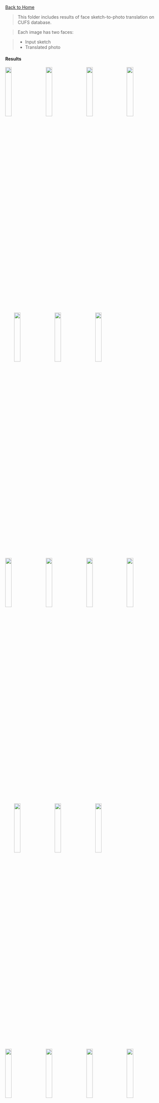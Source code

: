 [Back to Home](https://github.com/bcaosudo/MvKE-FC)

>This folder includes results of face sketch-to-photo translation on CUFS database.

>Each image has two faces:

> - Input sketch
> - Translated photo

#### Results
<img src="Results/1.jpg" width="20%">&emsp;&emsp;<img src="Results/2.jpg" width="20%">&emsp;&emsp;<img src="Results/3.jpg" width="20%">&emsp;&emsp;<img src="Results/4.jpg" width="20%">&emsp;&emsp;<img src="Results/5.jpg" width="20%">&emsp;&emsp;<img src="Results/6.jpg" width="20%">&emsp;&emsp;<img src="Results/7.jpg" width="20%">&emsp;&emsp;<img src="Results/8.jpg" width="20%">&emsp;&emsp;<img src="Results/9.jpg" width="20%">&emsp;&emsp;<img src="Results/10.jpg" width="20%">&emsp;&emsp;<img src="Results/11.jpg" width="20%">&emsp;&emsp;<img src="Results/12.jpg" width="20%">&emsp;&emsp;<img src="Results/13.jpg" width="20%">&emsp;&emsp;<img src="Results/14.jpg" width="20%">&emsp;&emsp;<img src="Results/15.jpg" width="20%">&emsp;&emsp;<img src="Results/16.jpg" width="20%">&emsp;&emsp;<img src="Results/17.jpg" width="20%">&emsp;&emsp;<img src="Results/18.jpg" width="20%">&emsp;&emsp;<img src="Results/19.jpg" width="20%">&emsp;&emsp;<img src="Results/20.jpg" width="20%">&emsp;&emsp;<img src="Results/21.jpg" width="20%">&emsp;&emsp;<img src="Results/22.jpg" width="20%">&emsp;&emsp;<img src="Results/23.jpg" width="20%">&emsp;&emsp;<img src="Results/24.jpg" width="20%">&emsp;&emsp;<img src="Results/25.jpg" width="20%">&emsp;&emsp;<img src="Results/26.jpg" width="20%">&emsp;&emsp;<img src="Results/27.jpg" width="20%">&emsp;&emsp;<img src="Results/28.jpg" width="20%">&emsp;&emsp;<img src="Results/29.jpg" width="20%">&emsp;&emsp;<img src="Results/30.jpg" width="20%">&emsp;&emsp;<img src="Results/31.jpg" width="20%">&emsp;&emsp;<img src="Results/32.jpg" width="20%">&emsp;&emsp;<img src="Results/33.jpg" width="20%">&emsp;&emsp;<img src="Results/34.jpg" width="20%">&emsp;&emsp;<img src="Results/35.jpg" width="20%">&emsp;&emsp;<img src="Results/36.jpg" width="20%">&emsp;&emsp;<img src="Results/37.jpg" width="20%">&emsp;&emsp;<img src="Results/38.jpg" width="20%">&emsp;&emsp;<img src="Results/39.jpg" width="20%">&emsp;&emsp;<img src="Results/40.jpg" width="20%">&emsp;&emsp;<img src="Results/41.jpg" width="20%">&emsp;&emsp;<img src="Results/42.jpg" width="20%">&emsp;&emsp;<img src="Results/43.jpg" width="20%">&emsp;&emsp;<img src="Results/44.jpg" width="20%">&emsp;&emsp;<img src="Results/45.jpg" width="20%">&emsp;&emsp;<img src="Results/46.jpg" width="20%">&emsp;&emsp;<img src="Results/47.jpg" width="20%">&emsp;&emsp;<img src="Results/48.jpg" width="20%">&emsp;&emsp;<img src="Results/49.jpg" width="20%">&emsp;&emsp;<img src="Results/50.jpg" width="20%">&emsp;&emsp;<img src="Results/51.jpg" width="20%">&emsp;&emsp;<img src="Results/52.jpg" width="20%">&emsp;&emsp;<img src="Results/53.jpg" width="20%">&emsp;&emsp;<img src="Results/54.jpg" width="20%">&emsp;&emsp;<img src="Results/55.jpg" width="20%">&emsp;&emsp;<img src="Results/56.jpg" width="20%">&emsp;&emsp;<img src="Results/57.jpg" width="20%">&emsp;&emsp;<img src="Results/58.jpg" width="20%">&emsp;&emsp;<img src="Results/59.jpg" width="20%">&emsp;&emsp;<img src="Results/60.jpg" width="20%">&emsp;&emsp;<img src="Results/61.jpg" width="20%">&emsp;&emsp;<img src="Results/62.jpg" width="20%">&emsp;&emsp;<img src="Results/63.jpg" width="20%">&emsp;&emsp;<img src="Results/64.jpg" width="20%">&emsp;&emsp;<img src="Results/65.jpg" width="20%">&emsp;&emsp;<img src="Results/66.jpg" width="20%">&emsp;&emsp;<img src="Results/67.jpg" width="20%">&emsp;&emsp;<img src="Results/68.jpg" width="20%">&emsp;&emsp;<img src="Results/69.jpg" width="20%">&emsp;&emsp;<img src="Results/70.jpg" width="20%">&emsp;&emsp;<img src="Results/71.jpg" width="20%">&emsp;&emsp;<img src="Results/72.jpg" width="20%">&emsp;&emsp;<img src="Results/73.jpg" width="20%">&emsp;&emsp;<img src="Results/74.jpg" width="20%">&emsp;&emsp;<img src="Results/75.jpg" width="20%">&emsp;&emsp;<img src="Results/76.jpg" width="20%">&emsp;&emsp;<img src="Results/77.jpg" width="20%">&emsp;&emsp;<img src="Results/78.jpg" width="20%">&emsp;&emsp;<img src="Results/79.jpg" width="20%">&emsp;&emsp;<img src="Results/80.jpg" width="20%">&emsp;&emsp;<img src="Results/81.jpg" width="20%">&emsp;&emsp;<img src="Results/82.jpg" width="20%">&emsp;&emsp;<img src="Results/83.jpg" width="20%">&emsp;&emsp;<img src="Results/84.jpg" width="20%">&emsp;&emsp;<img src="Results/85.jpg" width="20%">&emsp;&emsp;<img src="Results/86.jpg" width="20%">&emsp;&emsp;<img src="Results/87.jpg" width="20%">&emsp;&emsp;<img src="Results/88.jpg" width="20%">&emsp;&emsp;<img src="Results/89.jpg" width="20%">&emsp;&emsp;<img src="Results/90.jpg" width="20%">&emsp;&emsp;<img src="Results/91.jpg" width="20%">&emsp;&emsp;<img src="Results/92.jpg" width="20%">&emsp;&emsp;<img src="Results/93.jpg" width="20%">&emsp;&emsp;<img src="Results/94.jpg" width="20%">&emsp;&emsp;<img src="Results/95.jpg" width="20%">&emsp;&emsp;<img src="Results/96.jpg" width="20%">&emsp;&emsp;<img src="Results/97.jpg" width="20%">&emsp;&emsp;<img src="Results/98.jpg" width="20%">&emsp;&emsp;<img src="Results/99.jpg" width="20%">&emsp;&emsp;<img src="Results/100.jpg" width="20%">&emsp;&emsp;<img src="Results/101.jpg" width="20%">&emsp;&emsp;<img src="Results/102.jpg" width="20%">&emsp;&emsp;<img src="Results/103.jpg" width="20%">&emsp;&emsp;<img src="Results/104.jpg" width="20%">&emsp;&emsp;<img src="Results/105.jpg" width="20%">&emsp;&emsp;<img src="Results/106.jpg" width="20%">&emsp;&emsp;<img src="Results/107.jpg" width="20%">&emsp;&emsp;<img src="Results/108.jpg" width="20%">&emsp;&emsp;<img src="Results/109.jpg" width="20%">&emsp;&emsp;<img src="Results/110.jpg" width="20%">&emsp;&emsp;<img src="Results/111.jpg" width="20%">&emsp;&emsp;<img src="Results/112.jpg" width="20%">&emsp;&emsp;<img src="Results/113.jpg" width="20%">&emsp;&emsp;<img src="Results/114.jpg" width="20%">&emsp;&emsp;<img src="Results/115.jpg" width="20%">&emsp;&emsp;<img src="Results/116.jpg" width="20%">&emsp;&emsp;<img src="Results/117.jpg" width="20%">&emsp;&emsp;<img src="Results/118.jpg" width="20%">&emsp;&emsp;<img src="Results/119.jpg" width="20%">&emsp;&emsp;<img src="Results/120.jpg" width="20%">&emsp;&emsp;<img src="Results/121.jpg" width="20%">&emsp;&emsp;<img src="Results/122.jpg" width="20%">&emsp;&emsp;<img src="Results/123.jpg" width="20%">&emsp;&emsp;<img src="Results/124.jpg" width="20%">&emsp;&emsp;<img src="Results/125.jpg" width="20%">&emsp;&emsp;<img src="Results/126.jpg" width="20%">&emsp;&emsp;<img src="Results/127.jpg" width="20%">&emsp;&emsp;<img src="Results/128.jpg" width="20%">&emsp;&emsp;<img src="Results/129.jpg" width="20%">&emsp;&emsp;<img src="Results/130.jpg" width="20%">&emsp;&emsp;<img src="Results/131.jpg" width="20%">&emsp;&emsp;<img src="Results/132.jpg" width="20%">&emsp;&emsp;<img src="Results/133.jpg" width="20%">&emsp;&emsp;<img src="Results/134.jpg" width="20%">&emsp;&emsp;<img src="Results/135.jpg" width="20%">&emsp;&emsp;<img src="Results/136.jpg" width="20%">&emsp;&emsp;<img src="Results/137.jpg" width="20%">&emsp;&emsp;<img src="Results/138.jpg" width="20%">&emsp;&emsp;<img src="Results/139.jpg" width="20%">&emsp;&emsp;<img src="Results/140.jpg" width="20%">&emsp;&emsp;<img src="Results/141.jpg" width="20%">&emsp;&emsp;<img src="Results/142.jpg" width="20%">&emsp;&emsp;<img src="Results/143.jpg" width="20%">&emsp;&emsp;<img src="Results/144.jpg" width="20%">&emsp;&emsp;<img src="Results/145.jpg" width="20%">&emsp;&emsp;<img src="Results/146.jpg" width="20%">&emsp;&emsp;<img src="Results/147.jpg" width="20%">&emsp;&emsp;<img src="Results/148.jpg" width="20%">&emsp;&emsp;<img src="Results/149.jpg" width="20%">&emsp;&emsp;<img src="Results/150.jpg" width="20%">&emsp;&emsp;<img src="Results/151.jpg" width="20%">&emsp;&emsp;<img src="Results/152.jpg" width="20%">&emsp;&emsp;<img src="Results/153.jpg" width="20%">&emsp;&emsp;<img src="Results/154.jpg" width="20%">&emsp;&emsp;<img src="Results/155.jpg" width="20%">&emsp;&emsp;<img src="Results/156.jpg" width="20%">&emsp;&emsp;<img src="Results/157.jpg" width="20%">&emsp;&emsp;<img src="Results/158.jpg" width="20%">&emsp;&emsp;<img src="Results/159.jpg" width="20%">&emsp;&emsp;<img src="Results/160.jpg" width="20%">&emsp;&emsp;<img src="Results/161.jpg" width="20%">&emsp;&emsp;<img src="Results/162.jpg" width="20%">&emsp;&emsp;<img src="Results/163.jpg" width="20%">&emsp;&emsp;<img src="Results/164.jpg" width="20%">&emsp;&emsp;<img src="Results/165.jpg" width="20%">&emsp;&emsp;<img src="Results/166.jpg" width="20%">&emsp;&emsp;<img src="Results/167.jpg" width="20%">&emsp;&emsp;<img src="Results/168.jpg" width="20%">&emsp;&emsp;<img src="Results/169.jpg" width="20%">&emsp;&emsp;<img src="Results/170.jpg" width="20%">&emsp;&emsp;<img src="Results/171.jpg" width="20%">&emsp;&emsp;<img src="Results/172.jpg" width="20%">&emsp;&emsp;<img src="Results/173.jpg" width="20%">&emsp;&emsp;<img src="Results/174.jpg" width="20%">&emsp;&emsp;<img src="Results/175.jpg" width="20%">&emsp;&emsp;<img src="Results/176.jpg" width="20%">&emsp;&emsp;<img src="Results/177.jpg" width="20%">&emsp;&emsp;<img src="Results/178.jpg" width="20%">&emsp;&emsp;<img src="Results/179.jpg" width="20%">&emsp;&emsp;<img src="Results/180.jpg" width="20%">&emsp;&emsp;<img src="Results/181.jpg" width="20%">&emsp;&emsp;<img src="Results/182.jpg" width="20%">&emsp;&emsp;<img src="Results/183.jpg" width="20%">&emsp;&emsp;<img src="Results/184.jpg" width="20%">&emsp;&emsp;<img src="Results/185.jpg" width="20%">&emsp;&emsp;<img src="Results/186.jpg" width="20%">&emsp;&emsp;<img src="Results/187.jpg" width="20%">&emsp;&emsp;<img src="Results/188.jpg" width="20%">&emsp;&emsp;<img src="Results/189.jpg" width="20%">&emsp;&emsp;<img src="Results/190.jpg" width="20%">&emsp;&emsp;<img src="Results/191.jpg" width="20%">&emsp;&emsp;<img src="Results/192.jpg" width="20%">&emsp;&emsp;<img src="Results/193.jpg" width="20%">&emsp;&emsp;<img src="Results/194.jpg" width="20%">&emsp;&emsp;<img src="Results/195.jpg" width="20%">&emsp;&emsp;<img src="Results/196.jpg" width="20%">&emsp;&emsp;<img src="Results/197.jpg" width="20%">&emsp;&emsp;<img src="Results/198.jpg" width="20%">&emsp;&emsp;<img src="Results/199.jpg" width="20%">&emsp;&emsp;<img src="Results/200.jpg" width="20%">&emsp;&emsp;<img src="Results/201.jpg" width="20%">&emsp;&emsp;<img src="Results/202.jpg" width="20%">&emsp;&emsp;<img src="Results/203.jpg" width="20%">&emsp;&emsp;<img src="Results/204.jpg" width="20%">&emsp;&emsp;<img src="Results/205.jpg" width="20%">&emsp;&emsp;<img src="Results/206.jpg" width="20%">&emsp;&emsp;<img src="Results/207.jpg" width="20%">&emsp;&emsp;<img src="Results/208.jpg" width="20%">&emsp;&emsp;<img src="Results/209.jpg" width="20%">&emsp;&emsp;<img src="Results/210.jpg" width="20%">&emsp;&emsp;<img src="Results/211.jpg" width="20%">&emsp;&emsp;<img src="Results/212.jpg" width="20%">&emsp;&emsp;<img src="Results/213.jpg" width="20%">&emsp;&emsp;<img src="Results/214.jpg" width="20%">&emsp;&emsp;<img src="Results/215.jpg" width="20%">&emsp;&emsp;<img src="Results/216.jpg" width="20%">&emsp;&emsp;<img src="Results/217.jpg" width="20%">&emsp;&emsp;<img src="Results/218.jpg" width="20%">&emsp;&emsp;<img src="Results/219.jpg" width="20%">&emsp;&emsp;<img src="Results/220.jpg" width="20%">&emsp;&emsp;<img src="Results/221.jpg" width="20%">&emsp;&emsp;<img src="Results/222.jpg" width="20%">&emsp;&emsp;<img src="Results/223.jpg" width="20%">&emsp;&emsp;<img src="Results/224.jpg" width="20%">&emsp;&emsp;<img src="Results/225.jpg" width="20%">&emsp;&emsp;<img src="Results/226.jpg" width="20%">&emsp;&emsp;<img src="Results/227.jpg" width="20%">&emsp;&emsp;<img src="Results/228.jpg" width="20%">&emsp;&emsp;<img src="Results/229.jpg" width="20%">&emsp;&emsp;<img src="Results/230.jpg" width="20%">&emsp;&emsp;<img src="Results/231.jpg" width="20%">&emsp;&emsp;<img src="Results/232.jpg" width="20%">&emsp;&emsp;<img src="Results/233.jpg" width="20%">&emsp;&emsp;<img src="Results/234.jpg" width="20%">&emsp;&emsp;<img src="Results/235.jpg" width="20%">&emsp;&emsp;<img src="Results/236.jpg" width="20%">&emsp;&emsp;<img src="Results/237.jpg" width="20%">&emsp;&emsp;<img src="Results/238.jpg" width="20%">&emsp;&emsp;<img src="Results/239.jpg" width="20%">&emsp;&emsp;<img src="Results/240.jpg" width="20%">&emsp;&emsp;<img src="Results/241.jpg" width="20%">&emsp;&emsp;<img src="Results/242.jpg" width="20%">&emsp;&emsp;<img src="Results/243.jpg" width="20%">&emsp;&emsp;<img src="Results/244.jpg" width="20%">&emsp;&emsp;<img src="Results/245.jpg" width="20%">&emsp;&emsp;<img src="Results/246.jpg" width="20%">&emsp;&emsp;<img src="Results/247.jpg" width="20%">&emsp;&emsp;<img src="Results/248.jpg" width="20%">&emsp;&emsp;<img src="Results/249.jpg" width="20%">&emsp;&emsp;<img src="Results/250.jpg" width="20%">&emsp;&emsp;<img src="Results/251.jpg" width="20%">&emsp;&emsp;<img src="Results/252.jpg" width="20%">&emsp;&emsp;<img src="Results/253.jpg" width="20%">&emsp;&emsp;<img src="Results/254.jpg" width="20%">&emsp;&emsp;<img src="Results/255.jpg" width="20%">&emsp;&emsp;<img src="Results/256.jpg" width="20%">&emsp;&emsp;<img src="Results/257.jpg" width="20%">&emsp;&emsp;<img src="Results/258.jpg" width="20%">&emsp;&emsp;<img src="Results/259.jpg" width="20%">&emsp;&emsp;<img src="Results/260.jpg" width="20%">&emsp;&emsp;<img src="Results/261.jpg" width="20%">&emsp;&emsp;<img src="Results/262.jpg" width="20%">&emsp;&emsp;<img src="Results/263.jpg" width="20%">&emsp;&emsp;<img src="Results/264.jpg" width="20%">&emsp;&emsp;<img src="Results/265.jpg" width="20%">&emsp;&emsp;<img src="Results/266.jpg" width="20%">&emsp;&emsp;<img src="Results/267.jpg" width="20%">&emsp;&emsp;<img src="Results/268.jpg" width="20%">&emsp;&emsp;<img src="Results/269.jpg" width="20%">&emsp;&emsp;<img src="Results/270.jpg" width="20%">&emsp;&emsp;<img src="Results/271.jpg" width="20%">&emsp;&emsp;<img src="Results/272.jpg" width="20%">&emsp;&emsp;<img src="Results/273.jpg" width="20%">&emsp;&emsp;<img src="Results/274.jpg" width="20%">&emsp;&emsp;<img src="Results/275.jpg" width="20%">&emsp;&emsp;<img src="Results/276.jpg" width="20%">&emsp;&emsp;<img src="Results/277.jpg" width="20%">&emsp;&emsp;<img src="Results/278.jpg" width="20%">&emsp;&emsp;<img src="Results/279.jpg" width="20%">&emsp;&emsp;<img src="Results/280.jpg" width="20%">&emsp;&emsp;<img src="Results/281.jpg" width="20%">&emsp;&emsp;<img src="Results/282.jpg" width="20%">&emsp;&emsp;<img src="Results/283.jpg" width="20%">&emsp;&emsp;<img src="Results/284.jpg" width="20%">&emsp;&emsp;<img src="Results/285.jpg" width="20%">&emsp;&emsp;<img src="Results/286.jpg" width="20%">&emsp;&emsp;<img src="Results/287.jpg" width="20%">&emsp;&emsp;<img src="Results/288.jpg" width="20%">&emsp;&emsp;<img src="Results/289.jpg" width="20%">&emsp;&emsp;<img src="Results/290.jpg" width="20%">&emsp;&emsp;<img src="Results/291.jpg" width="20%">&emsp;&emsp;<img src="Results/292.jpg" width="20%">&emsp;&emsp;<img src="Results/293.jpg" width="20%">&emsp;&emsp;<img src="Results/294.jpg" width="20%">&emsp;&emsp;<img src="Results/295.jpg" width="20%">&emsp;&emsp;<img src="Results/296.jpg" width="20%">&emsp;&emsp;<img src="Results/297.jpg" width="20%">&emsp;&emsp;<img src="Results/298.jpg" width="20%">&emsp;&emsp;<img src="Results/299.jpg" width="20%">&emsp;&emsp;<img src="Results/300.jpg" width="20%">&emsp;&emsp;<img src="Results/301.jpg" width="20%">&emsp;&emsp;<img src="Results/302.jpg" width="20%">&emsp;&emsp;<img src="Results/303.jpg" width="20%">&emsp;&emsp;<img src="Results/304.jpg" width="20%">&emsp;&emsp;<img src="Results/305.jpg" width="20%">&emsp;&emsp;<img src="Results/306.jpg" width="20%">&emsp;&emsp;<img src="Results/307.jpg" width="20%">&emsp;&emsp;<img src="Results/308.jpg" width="20%">&emsp;&emsp;<img src="Results/309.jpg" width="20%">&emsp;&emsp;<img src="Results/310.jpg" width="20%">&emsp;&emsp;<img src="Results/311.jpg" width="20%">&emsp;&emsp;<img src="Results/312.jpg" width="20%">&emsp;&emsp;<img src="Results/313.jpg" width="20%">&emsp;&emsp;<img src="Results/314.jpg" width="20%">&emsp;&emsp;<img src="Results/315.jpg" width="20%">&emsp;&emsp;<img src="Results/316.jpg" width="20%">&emsp;&emsp;<img src="Results/317.jpg" width="20%">&emsp;&emsp;<img src="Results/318.jpg" width="20%">&emsp;&emsp;<img src="Results/319.jpg" width="20%">&emsp;&emsp;<img src="Results/320.jpg" width="20%">&emsp;&emsp;<img src="Results/321.jpg" width="20%">&emsp;&emsp;<img src="Results/322.jpg" width="20%">&emsp;&emsp;<img src="Results/323.jpg" width="20%">&emsp;&emsp;<img src="Results/324.jpg" width="20%">&emsp;&emsp;<img src="Results/325.jpg" width="20%">&emsp;&emsp;<img src="Results/326.jpg" width="20%">&emsp;&emsp;<img src="Results/327.jpg" width="20%">&emsp;&emsp;<img src="Results/328.jpg" width="20%">&emsp;&emsp;<img src="Results/329.jpg" width="20%">&emsp;&emsp;<img src="Results/330.jpg" width="20%">&emsp;&emsp;<img src="Results/331.jpg" width="20%">&emsp;&emsp;<img src="Results/332.jpg" width="20%">&emsp;&emsp;<img src="Results/333.jpg" width="20%">&emsp;&emsp;<img src="Results/334.jpg" width="20%">&emsp;&emsp;<img src="Results/335.jpg" width="20%">&emsp;&emsp;<img src="Results/336.jpg" width="20%">&emsp;&emsp;<img src="Results/337.jpg" width="20%">&emsp;&emsp;<img src="Results/338.jpg" width="20%">&emsp;&emsp;